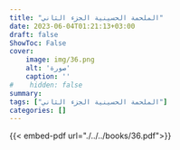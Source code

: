 ```yaml
---
title: "الملحمة الحسينية الجزء الثاني"
date: 2023-06-04T01:21:13+03:00
draft: false
ShowToc: False
cover:
    image: img/36.png
    alt: 'صورة'
    caption: ''
#    hidden: false
summary: 
tags: ["الملحمة الحسينية الجزء الثاني"]
categories: []
---
```

{{< embed-pdf url="./../../books/36.pdf">}} 


